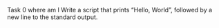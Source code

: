 Task 0 where am I
Write a script that prints “Hello, World”, followed by a new line to the standard output.
